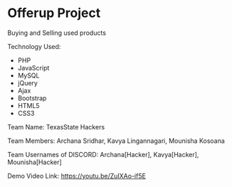 # Offerup Project
Buying and Selling used products

Technology Used:

* PHP
* JavaScript
* MySQL
* jQuery
* Ajax
* Bootstrap
* HTML5
* CSS3


Team Name: TexasState Hackers 

Team Members: 
      Archana Sridhar, Kavya Lingannagari, Mounisha Kosoana
      
Team Usernames of DISCORD:
      Archana[Hacker], Kavya[Hacker], Mounisha[Hacker]
      
Demo Video Link: https://youtu.be/ZuIXAo-if5E
      
    
